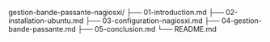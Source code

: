 gestion-bande-passante-nagiosxi/
├── 01-introduction.md
├── 02-installation-ubuntu.md
├── 03-configuration-nagiosxi.md
├── 04-gestion-bande-passante.md
├── 05-conclusion.md
└── README.md
